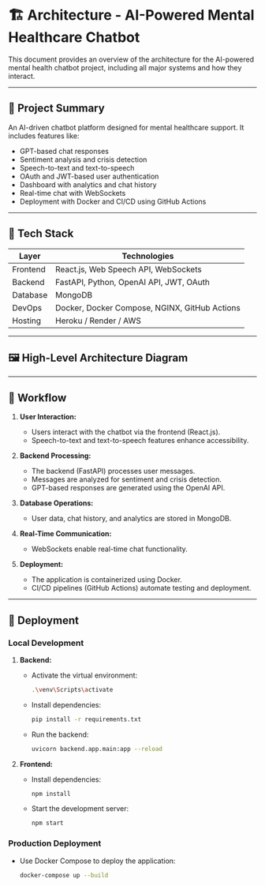 # 🏗️ Architecture - AI-Powered Mental Healthcare Chatbot

This document provides an overview of the architecture for the AI-powered mental health chatbot project, including all major systems and how they interact.

---

## 🧠 Project Summary

An AI-driven chatbot platform designed for mental healthcare support. It includes features like:
- GPT-based chat responses
- Sentiment analysis and crisis detection
- Speech-to-text and text-to-speech
- OAuth and JWT-based user authentication
- Dashboard with analytics and chat history
- Real-time chat with WebSockets
- Deployment with Docker and CI/CD using GitHub Actions

---

## 🧰 Tech Stack

| Layer         | Technologies                              |
|---------------|-------------------------------------------|
| Frontend      | React.js, Web Speech API, WebSockets      |
| Backend       | FastAPI, Python, OpenAI API, JWT, OAuth   |
| Database      | MongoDB                                   |
| DevOps        | Docker, Docker Compose, NGINX, GitHub Actions |
| Hosting       | Heroku / Render / AWS                     |

---

## 🖼️ High-Level Architecture Diagram

---

## 🔄 Workflow

1. **User Interaction:**
   - Users interact with the chatbot via the frontend (React.js).
   - Speech-to-text and text-to-speech features enhance accessibility.

2. **Backend Processing:**
   - The backend (FastAPI) processes user messages.
   - Messages are analyzed for sentiment and crisis detection.
   - GPT-based responses are generated using the OpenAI API.

3. **Database Operations:**
   - User data, chat history, and analytics are stored in MongoDB.

4. **Real-Time Communication:**
   - WebSockets enable real-time chat functionality.

5. **Deployment:**
   - The application is containerized using Docker.
   - CI/CD pipelines (GitHub Actions) automate testing and deployment.

---

## 🚀 Deployment

### **Local Development**
1. **Backend:**
   - Activate the virtual environment:
     ```bash
     .\venv\Scripts\activate
     ```
   - Install dependencies:
     ```bash
     pip install -r requirements.txt
     ```
   - Run the backend:
     ```bash
     uvicorn backend.app.main:app --reload
     ```

2. **Frontend:**
   - Install dependencies:
     ```bash
     npm install
     ```
   - Start the development server:
     ```bash
     npm start
     ```

### **Production Deployment**
- Use Docker Compose to deploy the application:
  ```bash
  docker-compose up --build

